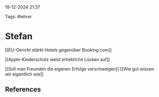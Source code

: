 
19-12-2024 21:37


Tags: #lehrer

# Stefan

[[EU-Gericht stärkt Hotels gegenüber Booking.com]]

[[Apple-Kinderschutz weist erhebliche Lücken auf]]

[[Soll man Freunden die eigenen Erfolge verschweigen]]
[[Wie gut wissen wir eigentlich wie]]







## References
